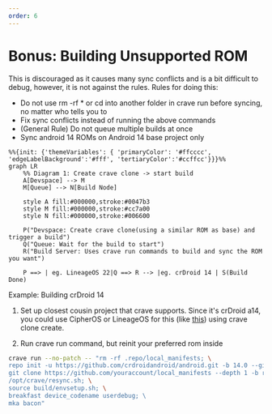 ```yaml
---
order: 6
---
```


# Bonus: Building Unsupported ROM

This is discouraged as it causes many sync conflicts and is a bit difficult to debug, however, it is not against the rules.
Rules for doing this:

- Do not use rm -rf * or cd into another folder in crave run before
  syncing, no matter who tells you to
- Fix sync conflicts instead of running the above commands
- (General Rule) Do not queue multiple builds at once
- Sync android 14 ROMs on Android 14 base project only

```mermaid
%%{init: {'themeVariables': { 'primaryColor': '#ffcccc', 'edgeLabelBackground':'#fff', 'tertiaryColor':'#ccffcc'}}}%%
graph LR
    %% Diagram 1: Create crave clone -> start build
    A[Devspace] --> M
    M[Queue] --> N[Build Node]
    
    style A fill:#000000,stroke:#0047b3
    style M fill:#000000,stroke:#cc7a00
    style N fill:#000000,stroke:#006600

    P("Devspace: Create crave clone(using a similar ROM as base) and trigger a build") 
    Q("Queue: Wait for the build to start") 
    R("Build Server: Uses crave run commands to build and sync the ROM you want")
    
    P ==> | eg. LineageOS 22|Q ==> R --> |eg. crDroid 14 | S(Build Done)
  ```

Example: Building crDroid 14

1. Set up closest cousin project that crave supports. Since it's
crDroid a14, you could use CipherOS or LineageOS for this (like
[this](./setting-up-the-project.md))
using crave clone create.

2. Run crave run command, but reinit your preferred rom inside

```bash
crave run --no-patch -- "rm -rf .repo/local_manifests; \
repo init -u https://github.com/crdroidandroid/android.git -b 14.0 --git-lfs; \
git clone https://github.com/youraccount/local_manifests --depth 1 -b rising-14 .repo/local_manifests; \ 
/opt/crave/resync.sh; \
source build/envsetup.sh; \
breakfast device_codename userdebug; \ 
mka bacon"
```